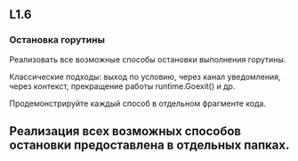 ## L1.6
### Остановка горутины
Реализовать все возможные способы остановки выполнения горутины.

Классические подходы: выход по условию, через канал уведомления, через контекст, прекращение работы runtime.Goexit() и др.

Продемонстрируйте каждый способ в отдельном фрагменте кода.

## Реализация всех возможных способов остановки предоставлена в отдельных папках.
